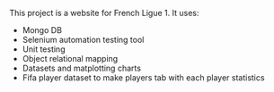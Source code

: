This project is a website for French Ligue 1.
It uses:
<ul>
<li>Mongo DB</li>
<li>Selenium automation testing tool</li>
<li>Unit testing</li>
<li>Object relational mapping</li>
<li>Datasets and matplotting charts</li>
<li>Fifa player dataset to make players tab with each player statistics</li>
</ul>